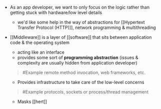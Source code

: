 - As an app developer, we want to only focus on the logic rather than getting stuck with hardware/low level details
	- we'd like some help in the way of abstractions for [[Hypertext Transfer Protocol (HTTP)]], network programming & multithreading

- [[Middleware]] is a layer of [[software]] that sits between application code & the operating system
	- acting like an interface
	- provides some sort of **programming abstraction** (issues & complexity are usually hidden from application developer)
	>	#Example 
	>	remote method invocation, web frameworks, etc.

	- Provides infrastructure to take care of the low-level concerns
	>	#Example 
	>	protocols, sockets or process/thread management
	
	- Masks [[hert]]
	>	